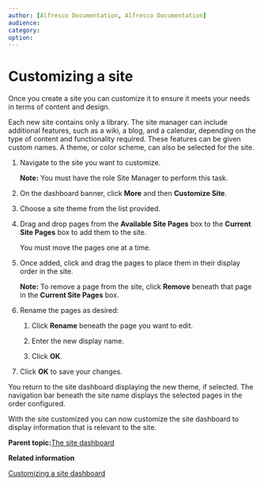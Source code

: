 ```yaml
---
author: [Alfresco Documentation, Alfresco Documentation]
audience: 
category: 
option: 
---
```


# Customizing a site

Once you create a site you can customize it to ensure it meets your needs in terms of content and design.

Each new site contains only a library. The site manager can include additional features, such as a wiki, a blog, and a calendar, depending on the type of content and functionality required. These features can be given custom names. A theme, or color scheme, can also be selected for the site.

1.  Navigate to the site you want to customize.

    **Note:** You must have the role Site Manager to perform this task.

2.  On the dashboard banner, click **More** and then **Customize Site**.

3.  Choose a site theme from the list provided.

4.  Drag and drop pages from the **Available Site Pages** box to the **Current Site Pages** box to add them to the site.

    You must move the pages one at a time.

5.  Once added, click and drag the pages to place them in their display order in the site.

    **Note:** To remove a page from the site, click **Remove** beneath that page in the **Current Site Pages** box.

6.  Rename the pages as desired:

    1.  Click **Rename** beneath the page you want to edit.

    2.  Enter the new display name.

    3.  Click **OK**.

7.  Click **OK** to save your changes.


You return to the site dashboard displaying the new theme, if selected. The navigation bar beneath the site name displays the selected pages in the order configured.

With the site customized you can now customize the site dashboard to display information that is relevant to the site.

**Parent topic:**[The site dashboard](../concepts/site-using-2.md)

**Related information**  


[Customizing a site dashboard](site-customize-dashboard.md)

